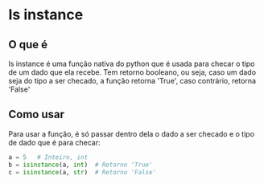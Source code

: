 # Is instance

## O que é

Is instance é uma função nativa do python que é usada para checar o tipo de um dado que ela recebe. Tem retorno booleano, ou seja, caso um dado seja do tipo a ser checado, a função retorna 'True', caso contrário, retorna 'False'

## Como usar

Para usar a função, é só passar dentro dela o dado a ser checado e o tipo de dado que é para checar:

~~~python
a = 5	# Inteiro, int
b = isinstance(a, int)	# Retorno 'True'
c = isinstance(a, str)	# Retorno 'False'
~~~
